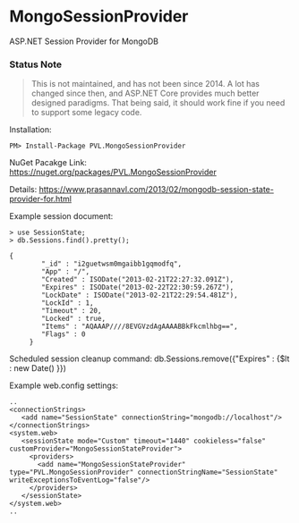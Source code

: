 MongoSessionProvider
====================

ASP.NET Session Provider for MongoDB

### Status Note

> This is not maintained, and has not been since 2014. A lot has changed since then, and ASP.NET Core provides much better designed paradigms. That being said, it should work fine if you need to support some legacy code. 

Installation:

```
PM> Install-Package PVL.MongoSessionProvider
```

NuGet Pacakge Link: https://nuget.org/packages/PVL.MongoSessionProvider

Details: https://www.prasannavl.com/2013/02/mongodb-session-state-provider-for.html

Example session document:

    > use SessionState;
    > db.Sessions.find().pretty(); 

    {
            "_id" : "i2guetwsm0mgaibb1gqmodfq",
            "App" : "/",
            "Created" : ISODate("2013-02-21T22:27:32.091Z"),
            "Expires" : ISODate("2013-02-22T22:30:59.267Z"),
            "LockDate" : ISODate("2013-02-21T22:29:54.481Z"),
            "LockId" : 1,
            "Timeout" : 20,
            "Locked" : true,
            "Items" : "AQAAAP////8EVGVzdAgAAAABBkFkcmlhbg==",
            "Flags" : 0
         }

   

Scheduled session cleanup command:
db.Sessions.remove({"Expires" : {$lt : new Date() }})
   
Example web.config settings:

    ..
    <connectionStrings>
       <add name="SessionState" connectionString="mongodb://localhost"/>
    </connectionStrings>
    <system.web>
       <sessionState mode="Custom" timeout="1440" cookieless="false" customProvider="MongoSessionStateProvider">
         <providers>
           <add name="MongoSessionStateProvider" type="PVL.MongoSessionProvider" connectionStringName="SessionState" writeExceptionsToEventLog="false"/>
         </providers>
       </sessionState>
    </system.web>
    .. 
